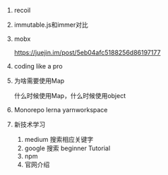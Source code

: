 1. recoil

2. immutable.js和immer对比

3. mobx

   https://juejin.im/post/5eb04afc5188256d86197177

4. coding like a pro

5. 为啥需要使用Map

   什么时候使用Map，什么时候使用object

6. Monorepo lerna yarnworkspace

7. 新技术学习

   1. medium 搜索相应关键字
   2. google 搜索 beginner Tutorial
   3. npm
   4. 官网介绍